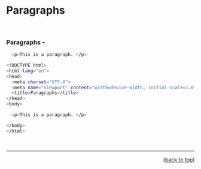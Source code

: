 <a name="topage"></a>

# Paragraphs

<br/>

### Paragraphs - 

  ```sh
    <p>This is a paragraph. </p>
  ```

  ```sh
<!DOCTYPE html>
<html lang="en">
  <head>
    <meta charset="UTF-8">
    <meta name="viewport" content="width=device-width, initial-scale=1.0">
    <title>Paragraphs</title>
  </head>
  <body>

    <p>This is a paragraph. </p>

  </body>
</html>
  ```

<br/>

---

<p align="right">(<a href="#topage">back to top</a>)</p>
<br/>
<br/>